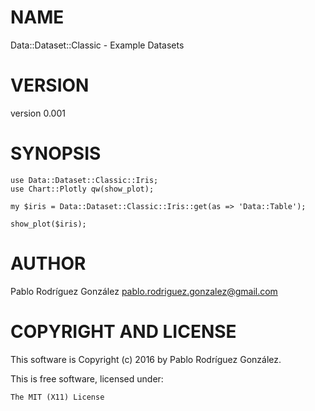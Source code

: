 # NAME

Data::Dataset::Classic - Example Datasets

# VERSION

version 0.001

# SYNOPSIS

    use Data::Dataset::Classic::Iris;
    use Chart::Plotly qw(show_plot);
    
    my $iris = Data::Dataset::Classic::Iris::get(as => 'Data::Table');
    
    show_plot($iris);

# AUTHOR

Pablo Rodríguez González <pablo.rodriguez.gonzalez@gmail.com>

# COPYRIGHT AND LICENSE

This software is Copyright (c) 2016 by Pablo Rodríguez González.

This is free software, licensed under:

    The MIT (X11) License
